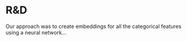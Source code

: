 # R&D

Our approach was to create embeddings for all the categorical features using a neural network...
